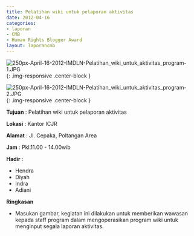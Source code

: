 ```yaml
---
title: Pelatihan wiki untuk pelaporan aktivitas
date: 2012-04-16
categories:
- laporan
- CMB
- Human Rights Blogger Award
layout: laporancmb
---
```


![250px-April-16-2012-IMDLN-Pelatihan_wiki_untuk_aktivitas_program-1.JPG](/uploads/250px-April-16-2012-IMDLN-Pelatihan_wiki_untuk_aktivitas_program-1.JPG){: .img-responsive .center-block }

![250px-April-16-2012-IMDLN-Pelatihan_wiki_untuk_aktivitas_program-2.JPG](/uploads/250px-April-16-2012-IMDLN-Pelatihan_wiki_untuk_aktivitas_program-2.JPG){: .img-responsive .center-block }


**Tujuan** : Pelatihan wiki untuk pelaporan aktivitas

**Lokasi** : Kantor ICJR 

**Alamat** : Jl. Cepaka, Poltangan Area 

**Jam** : Pkl.11.00 - 14.00wib 

**Hadir** :
* Hendra
* Diyah
* Indra
* Adiani

**Ringkasan**  
* Masukan gambar, kegiatan ini dilakukan untuk memberikan wawasan kepada staff program dalam mengoperasikan program wiki untuk menginput segala laporan aktivitas.
